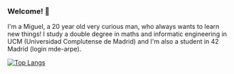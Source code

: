 ### Welcome! 👋

I'm a Miguel, a 20 year old very curious man, who always wants to learn new things! I study a double degree in maths and informatic engineering in UCM (Universidad Complutense de Madrid) and I'm also a student in 42 Madrid (login mde-arpe).

[![Top Langs](https://github-readme-stats.vercel.app/api/top-langs/?username=Migueldar&langs_count=7&layout=compact&theme=radical)](https://github.com/anuraghazra/github-readme-stats)
